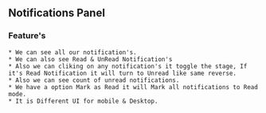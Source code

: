 ## Notifications Panel 

### Feature's

    * We can see all our notification's.
    * We can also see Read & UnRead Notification's
    * Also we can cliking on any notification's it toggle the stage, If it's Read Notification it will turn to Unread like same reverse.
    * Also we can see count of unread notifications.
    * We have a option Mark as Read it will Mark all notifications to Read mode.
    * It is Different UI for mobile & Desktop.